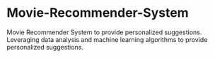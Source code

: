 # Movie-Recommender-System
Movie Recommender System to provide personalized suggestions. 
Leveraging data analysis and machine learning algorithms to provide personalized suggestions.
